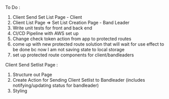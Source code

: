 To Do :
1) Client Send Set List Page - Client 
2) Client List Page => Set List Creation Page - Band Leader
3) Write unit tests for front and back end
4) CI/CD Pipeline with AWS set up
5) Change check token action from app to protected routes
6) come up with new protected route solution that will wait for use effect to be done bc now I am not saving state to local storage
7) set up protected route components for client/bandleaders

Client Send Setlist Page :
1) Structure out Page
2) Create Action for Sending Client Setlist to Bandleader (includes notifying/updating status for bandleader)
3) Styling